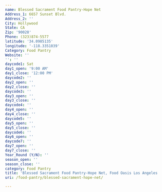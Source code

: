 ```yaml
---
name: Blessed Sacrament Food Pantry-Hope Net
Address_1: 6657 Sunset Blvd.
Address_2: ''
City: Hollywood
State: CA
Zip: '90028'
Phone: (323)874-5577
latitude: '34.0985135'
longitude: '-118.3351039'
Category: Food Pantry
Website: ''
'': ''
daycode1: Sat
day1_open: '9:00 AM'
day1_close: '12:00 PM'
daycode2: ''
day2_open: ''
day2_close: ''
daycode3: ''
day3_open: ''
day3_close: ''
daycode4: ''
day4_open: ''
day4_close: ''
daycode5: ''
day5_open: ''
day5_close: ''
daycode6: ''
day6_open: ''
daycode7: ''
day7_open: ''
day7_close: ''
Year_Round (Y/N): ''
season_open: ''
season_close: ''
category: Food Pantry
title: 'Blessed Sacrament Food Pantry-Hope Net, Food Oasis Los Angeles'
uri: /food-pantry/blessed-sacrament-hope-net/

---
```

